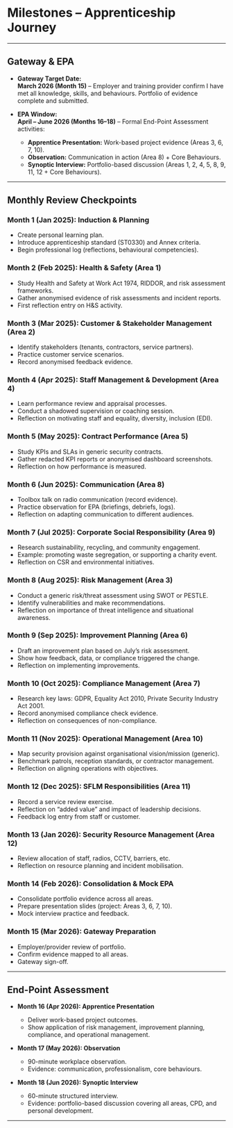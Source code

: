 # Milestones – Apprenticeship Journey  

---

## Gateway & EPA  

- **Gateway Target Date:**  
**March 2026 (Month 15)** – Employer and training provider confirm I have met all knowledge, skills, and behaviours. Portfolio of evidence complete and submitted.  

- **EPA Window:**  
**April – June 2026 (Months 16–18)** – Formal End-Point Assessment activities:  
  - **Apprentice Presentation:** Work-based project evidence (Areas 3, 6, 7, 10).  
  - **Observation:** Communication in action (Area 8) + Core Behaviours.  
  - **Synoptic Interview:** Portfolio-based discussion (Areas 1, 2, 4, 5, 8, 9, 11, 12 + Core Behaviours).  

---

## Monthly Review Checkpoints  

### **Month 1 (Jan 2025): Induction & Planning**  
- Create personal learning plan.  
- Introduce apprenticeship standard (ST0330) and Annex criteria.  
- Begin professional log (reflections, behavioural competencies).  

### **Month 2 (Feb 2025): Health & Safety (Area 1)**  
- Study Health and Safety at Work Act 1974, RIDDOR, and risk assessment frameworks.  
- Gather anonymised evidence of risk assessments and incident reports.  
- First reflection entry on H&S activity.  

### **Month 3 (Mar 2025): Customer & Stakeholder Management (Area 2)**  
- Identify stakeholders (tenants, contractors, service partners).  
- Practice customer service scenarios.  
- Record anonymised feedback evidence.  

### **Month 4 (Apr 2025): Staff Management & Development (Area 4)**  
- Learn performance review and appraisal processes.  
- Conduct a shadowed supervision or coaching session.  
- Reflection on motivating staff and equality, diversity, inclusion (EDI).  

### **Month 5 (May 2025): Contract Performance (Area 5)**  
- Study KPIs and SLAs in generic security contracts.  
- Gather redacted KPI reports or anonymised dashboard screenshots.  
- Reflection on how performance is measured.  

### **Month 6 (Jun 2025): Communication (Area 8)**  
- Toolbox talk on radio communication (record evidence).  
- Practice observation for EPA (briefings, debriefs, logs).  
- Reflection on adapting communication to different audiences.  

### **Month 7 (Jul 2025): Corporate Social Responsibility (Area 9)**  
- Research sustainability, recycling, and community engagement.  
- Example: promoting waste segregation, or supporting a charity event.  
- Reflection on CSR and environmental initiatives.  

### **Month 8 (Aug 2025): Risk Management (Area 3)**  
- Conduct a generic risk/threat assessment using SWOT or PESTLE.  
- Identify vulnerabilities and make recommendations.  
- Reflection on importance of threat intelligence and situational awareness.  

### **Month 9 (Sep 2025): Improvement Planning (Area 6)**  
- Draft an improvement plan based on July’s risk assessment.  
- Show how feedback, data, or compliance triggered the change.  
- Reflection on implementing improvements.  

### **Month 10 (Oct 2025): Compliance Management (Area 7)**  
- Research key laws: GDPR, Equality Act 2010, Private Security Industry Act 2001.  
- Record anonymised compliance check evidence.  
- Reflection on consequences of non-compliance.  

### **Month 11 (Nov 2025): Operational Management (Area 10)**  
- Map security provision against organisational vision/mission (generic).  
- Benchmark patrols, reception standards, or contractor management.  
- Reflection on aligning operations with objectives.  

### **Month 12 (Dec 2025): SFLM Responsibilities (Area 11)**  
- Record a service review exercise.  
- Reflection on “added value” and impact of leadership decisions.  
- Feedback log entry from staff or customer.  

### **Month 13 (Jan 2026): Security Resource Management (Area 12)**  
- Review allocation of staff, radios, CCTV, barriers, etc.  
- Reflection on resource planning and incident mobilisation.  

### **Month 14 (Feb 2026): Consolidation & Mock EPA**  
- Consolidate portfolio evidence across all areas.  
- Prepare presentation slides (project: Areas 3, 6, 7, 10).  
- Mock interview practice and feedback.  

### **Month 15 (Mar 2026): Gateway Preparation**  
- Employer/provider review of portfolio.  
- Confirm evidence mapped to all areas.  
- Gateway sign-off.  

---

## End-Point Assessment  

- **Month 16 (Apr 2026): Apprentice Presentation**  
  - Deliver work-based project outcomes.  
  - Show application of risk management, improvement planning, compliance, and operational management.  

- **Month 17 (May 2026): Observation**  
  - 90-minute workplace observation.  
  - Evidence: communication, professionalism, core behaviours.  

- **Month 18 (Jun 2026): Synoptic Interview**  
  - 60-minute structured interview.  
  - Evidence: portfolio-based discussion covering all areas, CPD, and personal development.  

---
